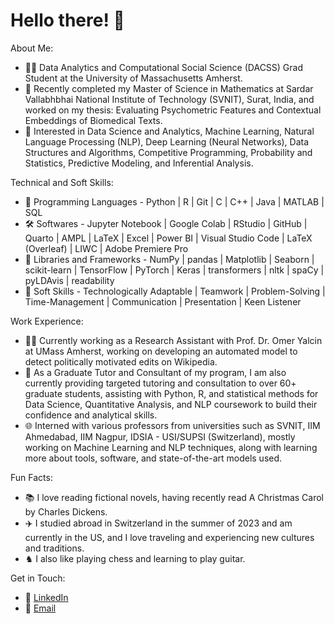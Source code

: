 # Hello there! 👋

About Me:

- 🧑‍🎓 Data Analytics and Computational Social Science (DACSS) Grad Student at the University of Massachusetts Amherst. <br>
- 📝 Recently completed my Master of Science in Mathematics at Sardar Vallabhbhai National Institute of Technology (SVNIT), Surat, India, and worked on my thesis: Evaluating Psychometric Features and Contextual Embeddings of Biomedical Texts. <br>
- 🚀 Interested in Data Science and Analytics, Machine Learning, Natural Language Processing (NLP), Deep Learning (Neural Networks), Data Structures and Algorithms, Competitive Programming, Probability and Statistics, Predictive Modeling, and Inferential Analysis. <br>

Technical and Soft Skills: <br>

- 🐍 Programming Languages - Python | R | Git | C | C++ | Java | MATLAB | SQL <br>
- 🛠️ Softwares - Jupyter Notebook | Google Colab | RStudio | GitHub | Quarto | AMPL | LaTeX | Excel | Power BI | Visual Studio Code | LaTeX (Overleaf) | LIWC | Adobe Premiere Pro <br>
- 🔗 Libraries and Frameworks - NumPy | pandas | Matplotlib | Seaborn | scikit-learn | TensorFlow | PyTorch | Keras | transformers | nltk | spaCy | pyLDAvis | readability <br>
- 🤝 Soft Skills - Technologically Adaptable | Teamwork | Problem-Solving | Time-Management | Communication | Presentation | Keen Listener <br>

Work Experience: <br>

- 👨‍💻 Currently working as a Research Assistant with Prof. Dr. Omer Yalcin at UMass Amherst, working on developing an automated model to detect politically motivated edits on Wikipedia. <br>
- 📜 As a Graduate Tutor and Consultant of my program, I am also currently providing targeted tutoring and consultation to over 60+ graduate students, assisting with Python, R, and statistical methods for Data Science, Quantitative Analysis, and NLP coursework to build their confidence and analytical skills. <br>
- 🌐 Interned with various professors from universities such as SVNIT, IIM Ahmedabad, IIM Nagpur, IDSIA - USI/SUPSI (Switzerland), mostly working on Machine Learning and NLP techniques, along with learning more about tools, software, and state-of-the-art models used. <br>

Fun Facts: <br>

- 📚 I love reading fictional novels, having recently read A Christmas Carol by Charles Dickens. <br>
- ✈️ I studied abroad in Switzerland in the summer of 2023 and am currently in the US, and I love traveling and experiencing new cultures and traditions. <br>
- ♞ I also like playing chess and learning to play guitar. <br>

Get in Touch: <br>

- 💼 [LinkedIn](https://www.linkedin.com/in/suryamgupta/) <br>
- 📧 [Email](mailto:suryamgupta12345@gmail.com)

